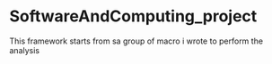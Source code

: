 # SoftwareAndComputing_project

This framework starts from sa group of macro i wrote to perform the analysis
